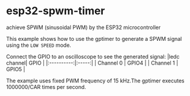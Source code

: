# esp32-spwm-timer
achieve SPWM (sinusoidal PWM)  by the ESP32 microcontroller

This example shows how to use the gptimer to generate a SPWM signal using the `LOW SPEED` mode.

Connect the GPIO to an oscilloscope to see the generated signal:
|ledc channel| GPIO  |
|:----------:|:-----:|
| Channel 0  | GPIO4 |
| Channel 1  | GPIO5 |

The example uses fixed PWM frequency of 15 kHz.The gptimer executes 1000000/CAR times per second.
